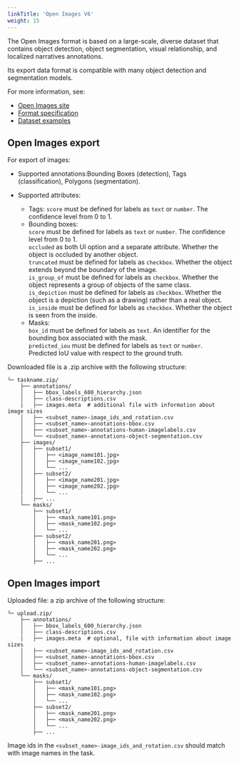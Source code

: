 ```yaml
---
linkTitle: 'Open Images V6'
weight: 15
---
```


The Open Images format is based on a large-scale, diverse dataset
that contains object detection, object segmentation, visual relationship,
and localized narratives annotations.

Its export data format is compatible with many object detection and segmentation models.

For more information, see:

- [Open Images site](https://storage.googleapis.com/openimages/web/index.html)
- [Format specification](https://storage.googleapis.com/openimages/web/download.html)
- [Dataset examples](https://github.com/cvat-ai/datumaro/tree/v0.3/tests/assets/open_images_dataset)

## Open Images export

For export of images:

- Supported annotations:Bounding Boxes (detection),
  Tags (classification), Polygons (segmentation).

- Supported attributes:
  - Tags: `score` must be defined for labels as `text` or `number`.
    The confidence level from 0 to 1.
  - Bounding boxes: <br>`score` must be defined for labels as `text` or `number`.
    The confidence level from 0 to 1. <br> `occluded` as both UI option
    and a separate attribute. Whether the object is occluded by another object. <br>`truncated`
    must be defined for labels as `checkbox`. Whether the object extends beyond the boundary of the image.
    <br>`is_group_of` must be defined for labels as `checkbox`. Whether the object
    represents a group of objects of the same class. <br>`is_depiction` must be
    defined for labels as `checkbox`. Whether the object is a depiction (such as a drawing)
    rather than a real object. <br>`is_inside` must be defined
    for labels as `checkbox`. Whether the object is seen from the inside.
  - Masks:
    <br>`box_id` must be defined for labels as `text`. An identifier for
    the bounding box associated with the mask.
    <br>`predicted_iou` must be defined for labels as `text` or `number`.
    Predicted IoU value with respect to the ground truth.

Downloaded file is a .zip archive with the following structure:

```
└─ taskname.zip/
    ├── annotations/
    │   ├── bbox_labels_600_hierarchy.json
    │   ├── class-descriptions.csv
    |   ├── images.meta  # additional file with information about image sizes
    │   ├── <subset_name>-image_ids_and_rotation.csv
    │   ├── <subset_name>-annotations-bbox.csv
    │   ├── <subset_name>-annotations-human-imagelabels.csv
    │   └── <subset_name>-annotations-object-segmentation.csv
    ├── images/
    │   ├── subset1/
    │   │   ├── <image_name101.jpg>
    │   │   ├── <image_name102.jpg>
    │   │   └── ...
    │   ├── subset2/
    │   │   ├── <image_name201.jpg>
    │   │   ├── <image_name202.jpg>
    │   │   └── ...
    |   ├── ...
    └── masks/
        ├── subset1/
        │   ├── <mask_name101.png>
        │   ├── <mask_name102.png>
        │   └── ...
        ├── subset2/
        │   ├── <mask_name201.png>
        │   ├── <mask_name202.png>
        │   └── ...
        ├── ...
```

## Open Images import

Uploaded file: a zip archive of the following structure:

```
└─ upload.zip/
    ├── annotations/
    │   ├── bbox_labels_600_hierarchy.json
    │   ├── class-descriptions.csv
    |   ├── images.meta  # optional, file with information about image sizes
    │   ├── <subset_name>-image_ids_and_rotation.csv
    │   ├── <subset_name>-annotations-bbox.csv
    │   ├── <subset_name>-annotations-human-imagelabels.csv
    │   └── <subset_name>-annotations-object-segmentation.csv
    └── masks/
        ├── subset1/
        │   ├── <mask_name101.png>
        │   ├── <mask_name102.png>
        │   └── ...
        ├── subset2/
        │   ├── <mask_name201.png>
        │   ├── <mask_name202.png>
        │   └── ...
        ├── ...
```

Image ids in the `<subset_name>-image_ids_and_rotation.csv` should match with
image names in the task.
